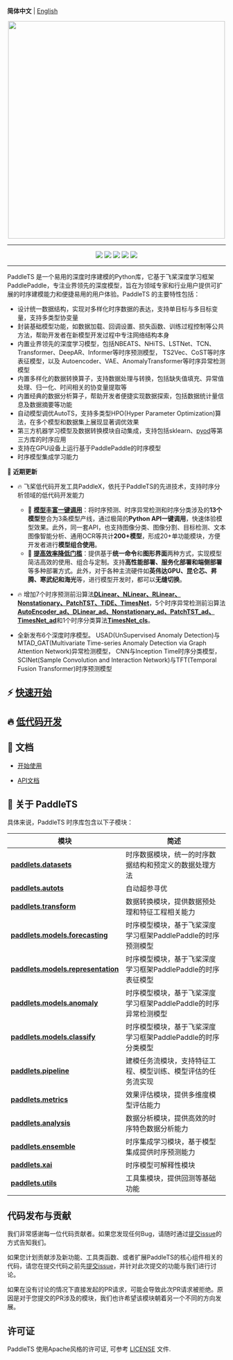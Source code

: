 **简体中文** | [English](./README_en.md)

<p align="center">
  <img src="docs/static/images/logo/paddlets-readme-logo.png" align="middle"  width="500">
<p>

------------------------------------------------------------------------------------------

<p align="center">
  <a href="https://github.com/PaddlePaddle/PaddleTS/graphs/contributors"><img src="https://img.shields.io/github/contributors/PaddlePaddle/PaddleTS?color=9ea"></a>
  <a href=""><img src="https://img.shields.io/badge/python-3.7+-aff.svg"></a>
  <a href=""><img src="https://img.shields.io/badge/paddlepaddle-2.3.0+-aff.svg"></a>
  <a href="https://github.com/PaddlePaddle/PaddleTS/commits"><img src="https://img.shields.io/github/commit-activity/m/PaddlePaddle/PaddleTS?color=3af"></a>
  <a href="https://github.com/PaddlePaddle/PaddleTS/issues"><img src="https://img.shields.io/github/issues/PaddlePaddle/PaddleTS?color=9cc"></a>
</p>

--------------------------------------------------------------------------------

PaddleTS 是一个易用的深度时序建模的Python库，它基于飞桨深度学习框架PaddlePaddle，专注业界领先的深度模型，旨在为领域专家和行业用户提供可扩展的时序建模能力和便捷易用的用户体验。PaddleTS 的主要特性包括：

* 设计统一数据结构，实现对多样化时序数据的表达，支持单目标与多目标变量，支持多类型协变量
* 封装基础模型功能，如数据加载、回调设置、损失函数、训练过程控制等公共方法，帮助开发者在新模型开发过程中专注网络结构本身
* 内置业界领先的深度学习模型，包括NBEATS、NHiTS、LSTNet、TCN、Transformer、DeepAR、Informer等时序预测模型，
  TS2Vec、CoST等时序表征模型，以及
  Autoencoder、VAE、AnomalyTransformer等时序异常检测模型
* 内置多样化的数据转换算子，支持数据处理与转换，包括缺失值填充、异常值处理、归一化、时间相关的协变量提取等
* 内置经典的数据分析算子，帮助开发者便捷实现数据探索，包括数据统计量信息及数据摘要等功能
* 自动模型调优AutoTS，支持多类型HPO(Hyper Parameter Optimization)算法，在多个模型和数据集上展现显著调优效果
* 第三方机器学习模型及数据转换模块自动集成，支持包括sklearn、[pyod](https://github.com/yzhao062/pyod)等第三方库的时序应用
* 支持在GPU设备上运行基于PaddlePaddle的时序模型
* 时序模型集成学习能力

📣 **近期更新**

* 🔥 飞桨低代码开发工具PaddleX，依托于PaddleTS的先进技术，支持时序分析领域的低代码开发能力
  * 🎨 [**模型丰富一键调用**](docs/paddlex/quick_start.md)：将时序预测、时序异常检测和时序分类涉及的**13个模型**整合为3条模型产线，通过极简的**Python API一键调用**，快速体验模型效果。此外，同一套API，也支持图像分类、图像分割、目标检测、文本图像智能分析、通用OCR等共计**200+模型**，形成20+单功能模块，方便开发者进行**模型组合使用**。
  * 🚀 [**提高效率降低门槛**](docs/paddlex/overview.md)：提供基于**统一命令**和**图形界面**两种方式，实现模型简洁高效的使用、组合与定制。支持**高性能部署、服务化部署和端侧部署**等多种部署方式。此外，对于各种主流硬件如**英伟达GPU、昆仑芯、昇腾、寒武纪和海光**等，进行模型开发时，都可以**无缝切换**。

* 🔥 增加7个时序预测前沿算法[**DLinear、NLinear、RLinear、Nonstationary、PatchTST、TiDE、TimesNet**](https://github.com/PaddlePaddle/PaddleX/blob/release/3.0-beta1/docs/module_usage/tutorials/time_series_modules/time_series_forecasting.md)，5个时序异常检测前沿算法[**AutoEncoder_ad、DLinear_ad、Nonstationary_ad、PatchTST_ad、TimesNet_ad**](https://github.com/PaddlePaddle/PaddleX/blob/release/3.0-beta1/docs/module_usage/tutorials/time_series_modules/time_series_anomaly_detection.md)和1个时序分类算法[**TimesNet_cls**](https://github.com/PaddlePaddle/PaddleX/blob/release/3.0-beta1/docs/module_usage/tutorials/time_series_modules/time_series_classification.md)。
  

* 全新发布6个深度时序模型。
  USAD(UnSupervised Anomaly Detection)与MTAD_GAT(Multivariate Time-series Anomaly Detection via Graph Attention Network)异常检测模型，
  CNN与Inception Time时序分类模型，
  SCINet(Sample Convolution and Interaction Network)与TFT(Temporal Fusion Transformer)时序预测模型


## ⚡ [快速开始](docs/paddlex/quick_start.md)

## 🔥 [低代码开发](docs/paddlex/overview.md)

## 📖 文档

* [开始使用](https://paddlets.readthedocs.io/zh_CN/latest/source/get_started/get_started.html)

* [API文档](https://paddlets.readthedocs.io/zh_CN/latest/source/api/paddlets.analysis.html)

## 📝 关于 PaddleTS

具体来说，PaddleTS 时序库包含以下子模块：

| 模块                                                                                                                           | 简述                                     |
|------------------------------------------------------------------------------------------------------------------------------|----------------------------------------|
| [**paddlets.datasets**](https://paddlets.readthedocs.io/zh_CN/latest/source/modules/datasets/overview.html)                  | 时序数据模块，统一的时序数据结构和预定义的数据处理方法            |
| [**paddlets.autots**](https://paddlets.readthedocs.io/en/latest/source/modules/autots/overview.html)                         | 自动超参寻优                                 |
| [**paddlets.transform**](https://paddlets.readthedocs.io/zh_CN/latest/source/modules/transform/overview.html)                | 数据转换模块，提供数据预处理和特征工程相关能力                |
| [**paddlets.models.forecasting**](https://paddlets.readthedocs.io/zh_CN/latest/source/modules/models/overview.html)          | 时序模型模块，基于飞桨深度学习框架PaddlePaddle的时序预测模型   |
| [**paddlets.models.representation**](https://paddlets.readthedocs.io/zh_CN/latest/source/modules/models/representation.html) | 时序模型模块，基于飞桨深度学习框架PaddlePaddle的时序表征模型   |
| [**paddlets.models.anomaly**](https://paddlets.readthedocs.io/zh_CN/latest/source/modules/models/anomaly.html)               | 时序模型模块，基于飞桨深度学习框架PaddlePaddle的时序异常检测模型 |
| [**paddlets.models.classify**](https://paddlets.readthedocs.io/zh_CN/latest/source/api/paddlets.models.classify.html)        | 时序模型模块，基于飞桨深度学习框架PaddlePaddle的时序分类模型   |
| [**paddlets.pipeline**](https://paddlets.readthedocs.io/zh_CN/latest/source/modules/pipeline/overview.html)                  | 建模任务流模块，支持特征工程、模型训练、模型评估的任务流实现         |
| [**paddlets.metrics**](https://paddlets.readthedocs.io/zh_CN/latest/source/modules/metrics/overview.html)                    | 效果评估模块，提供多维度模型评估能力                     |
| [**paddlets.analysis**](https://paddlets.readthedocs.io/zh_CN/latest/source/modules/analysis/overview.html)                  | 数据分析模块，提供高效的时序特色数据分析能力                 |
| [**paddlets.ensemble**](https://paddlets.readthedocs.io/zh_CN/latest/source/modules/ensemble/overview.html)                  | 时序集成学习模块，基于模型集成提供时序预测能力                |
| [**paddlets.xai**](https://paddlets.readthedocs.io/zh_CN/latest/source/api/paddlets.xai.html)                                | 时序模型可解释性模块                             |
| [**paddlets.utils**](https://paddlets.readthedocs.io/zh_CN/latest/source/modules/backtest/overview.html)                     | 工具集模块，提供回测等基础功能                        |


## 代码发布与贡献

我们非常感谢每一位代码贡献者。如果您发现任何Bug，请随时通过[提交issue](https://github.com/PaddlePaddle/PaddleTS/issues)的方式告知我们。

如果您计划贡献涉及新功能、工具类函数、或者扩展PaddleTS的核心组件相关的代码，请您在提交代码之前先[提交issue](https://github.com/PaddlePaddle/PaddleTS/issues)，并针对此次提交的功能与我们进行讨论。

如果在没有讨论的情况下直接发起的PR请求，可能会导致此次PR请求被拒绝。原因是对于您提交的PR涉及的模块，我们也许希望该模块朝着另一个不同的方向发展。


## 许可证
PaddleTS 使用Apache风格的许可证, 可参考 [LICENSE](LICENSE) 文件.

